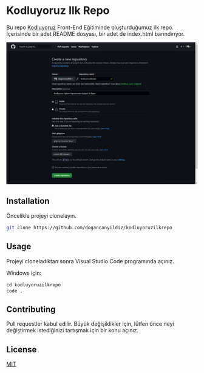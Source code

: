# Kodluyoruz Ilk Repo

Bu repo [Kodluyoruz](https://www.kodluyoruz.org) Front-End Eğitiminde oluşturduğumuz ilk repo. İçerisinde bir adet README dosyası, bir adet de index.html barındırıyor.

![github](png/kodluyoruz.png)

## Installation

Öncelikle projeyi clonelayın.

```bash
git clone https://github.com/dogancanyildiz/kodluyoruzilkrepo
```

## Usage

Projeyi cloneladıktan sonra Visual Studio Code programında açınız.

Windows için:
```Windows
cd kodluyoruzilkrepo
code .
```

## Contributing
Pull requestler kabul edilir. Büyük değişiklikler için, lütfen önce neyi değiştirmek istediğinizi tartışmak için bir konu açınız.


## License
[MIT](https://choosealicense.com/licenses/mit/)